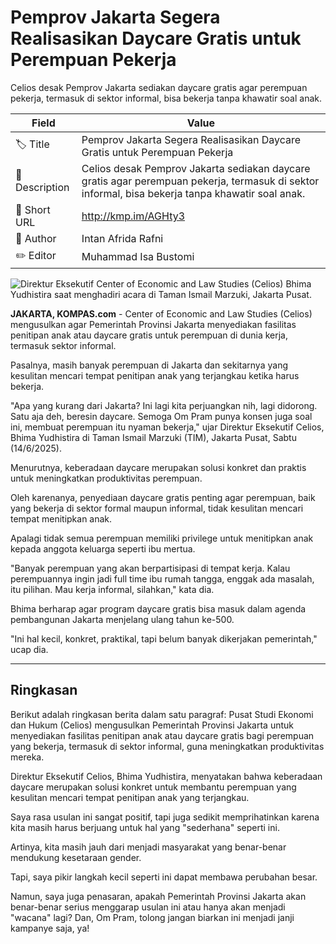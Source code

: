 # Pemprov Jakarta Segera Realisasikan Daycare Gratis untuk Perempuan Pekerja

Celios desak Pemprov Jakarta sediakan daycare gratis agar perempuan pekerja, termasuk di sektor informal, bisa bekerja tanpa khawatir soal anak.

| Field         | Value                                                       |
|---------------|-------------------------------------------------------------|
| 🏷️ Title       | Pemprov Jakarta Segera Realisasikan Daycare Gratis untuk Perempuan Pekerja |
| 📝 Description | Celios desak Pemprov Jakarta sediakan daycare gratis agar perempuan pekerja, termasuk di sektor informal, bisa bekerja tanpa khawatir soal anak. |
| 🔗 Short URL   | http://kmp.im/AGHty3 |
| 👤 Author      | Intan Afrida Rafni |
| ✏️ Editor      | Muhammad Isa Bustomi |

![Direktur Eksekutif Center of Economic and Law Studies (Celios) Bhima Yudhistira saat menghadiri acara di Taman Ismail Marzuki, Jakarta Pusat.](https://asset.kompas.com/crops/urENZyXroGaqAY_yD6Q2XStbr50=/0x0:0x0/750x500/data/photo/2025/06/14/684d613d108db.jpg)

**JAKARTA, KOMPAS.com** - Center of Economic and Law Studies (Celios) mengusulkan agar Pemerintah Provinsi Jakarta menyediakan fasilitas penitipan anak atau daycare gratis untuk perempuan di dunia kerja, termasuk sektor informal.

Pasalnya, masih banyak perempuan di Jakarta dan sekitarnya yang kesulitan mencari tempat penitipan anak yang terjangkau ketika harus bekerja.

\"Apa yang kurang dari Jakarta? Ini lagi kita perjuangkan nih, lagi didorong. Satu aja deh, beresin daycare. Semoga Om Pram punya konsen juga soal ini, membuat perempuan itu nyaman bekerja,\" ujar Direktur Eksekutif Celios, Bhima Yudhistira di Taman Ismail Marzuki (TIM), Jakarta Pusat, Sabtu (14/6/2025).

Menurutnya, keberadaan daycare merupakan solusi konkret dan praktis untuk meningkatkan produktivitas perempuan.

Oleh karenanya, penyediaan daycare gratis penting agar perempuan, baik yang bekerja di sektor formal maupun informal, tidak kesulitan mencari tempat menitipkan anak.

Apalagi tidak semua perempuan memiliki privilege untuk menitipkan anak kepada anggota keluarga seperti ibu mertua.

\"Banyak perempuan yang akan berpartisipasi di tempat kerja. Kalau perempuannya ingin jadi full time ibu rumah tangga, enggak ada masalah, itu pilihan. Mau kerja informal, silahkan,\" kata dia.

Bhima berharap agar program daycare gratis bisa masuk dalam agenda pembangunan Jakarta menjelang ulang tahun ke-500.

"Ini hal kecil, konkret, praktikal, tapi belum banyak dikerjakan pemerintah," ucap dia.

---
## Ringkasan

Berikut adalah ringkasan berita dalam satu paragraf: Pusat Studi Ekonomi dan Hukum (Celios) mengusulkan Pemerintah Provinsi Jakarta untuk menyediakan fasilitas penitipan anak atau daycare gratis bagi perempuan yang bekerja, termasuk di sektor informal, guna meningkatkan produktivitas mereka.

 Direktur Eksekutif Celios, Bhima Yudhistira, menyatakan bahwa keberadaan daycare merupakan solusi konkret untuk membantu perempuan yang kesulitan mencari tempat penitipan anak yang terjangkau.



Saya rasa usulan ini sangat positif, tapi juga sedikit memprihatinkan karena kita masih harus berjuang untuk hal yang "sederhana" seperti ini.

 Artinya, kita masih jauh dari menjadi masyarakat yang benar-benar mendukung kesetaraan gender.

 Tapi, saya pikir langkah kecil seperti ini dapat membawa perubahan besar.

 Namun, saya juga penasaran, apakah Pemerintah Provinsi Jakarta akan benar-benar serius menggarap usulan ini atau hanya akan menjadi "wacana" lagi? Dan, Om Pram, tolong jangan biarkan ini menjadi janji kampanye saja, ya!

